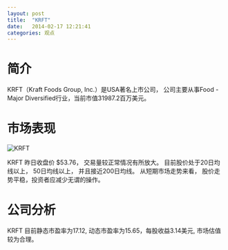 ```yaml
---
layout: post
title:  "KRFT"
date:   2014-02-17 12:21:41
categories: 观点
---
```


# 简介
KRFT（Kraft Foods Group, Inc.）是USA著名上市公司，
公司主要从事Food - Major Diversified行业，当前市值31987.2百万美元。

# 市场表现

![KRFT](http://finviz.com/chart.ashx?t=KRFT&ty=c&ta=1&p=d&s=l)

KRFT 昨日收盘价 $53.76，
交易量较正常情况有所放大。
目前股价处于20日均线以上，
50日均线以上，
并且接近200日均线。
从短期市场走势来看，
股价走势平稳，投资者应减少无谓的操作。

# 公司分析
KRFT 目前静态市盈率为17.12, 动态市盈率为15.65，每股收益3.14美元,
市场估值较为合理。
